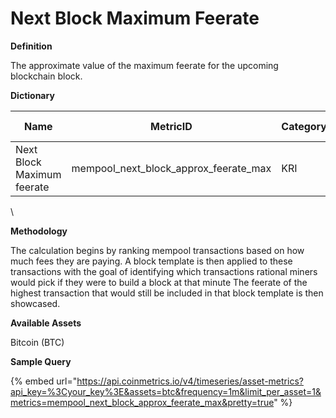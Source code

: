 # Next Block Maximum Feerate

**Definition**

The approximate value of the maximum feerate for the upcoming blockchain block.

**Dictionary**

| Name                        | MetricID                                   | Category | Sub-category | Type | Unit       | Interval |
| --------------------------- | ------------------------------------------ | -------- | ------------ | ---- | ---------- | -------- |
| Next Block Maximum feerate  | mempool\_next\_block\_approx\_feerate\_max | KRI      | Mempool      | Sum  | sats/vbyte | 1m       |

\


**Methodology**

The calculation begins by ranking mempool transactions based on how much fees they are paying. A block template is then applied to these transactions with the goal of identifying which transactions rational miners would pick if they were to build a block at that minute The feerate of the highest transaction that would still be included in that block template is then showcased.

**Available Assets**&#x20;

Bitcoin (BTC)

**Sample Query**

{% embed url="https://api.coinmetrics.io/v4/timeseries/asset-metrics?api_key=%3Cyour_key%3E&assets=btc&frequency=1m&limit_per_asset=1&metrics=mempool_next_block_approx_feerate_max&pretty=true" %}
